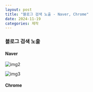 ```yaml
---
layout: post
title: "블로그 검색 노출 - Naver, Chrome"
date: 2024-11-19
categories: 제작
---
```



### 블로그 검색 노출
#### Naver 

![img2](https://github.com/user-attachments/assets/d2c5a390-2bb4-4b72-8c37-25f2f10b4890)

![img3](https://github.com/user-attachments/assets/da8d84f4-4c3e-4536-bcc8-7626cd73bdfb)

#### Chrome